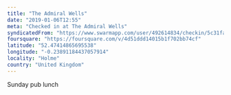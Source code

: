 ```yaml
---
title: "The Admiral Wells"
date: "2019-01-06T12:55"
meta: "Checked in at The Admiral Wells"
syndicatedFrom: "https://www.swarmapp.com/user/492614834/checkin/5c31fad02aff31002c3c1005"
foursquare: "https://foursquare.com/v/4d51ddd14015b1f702bb74cf"
latitude: "52.47414865695538"
longitude: "-0.23891184437057914"
locality: "Holme"
country: "United Kingdom"
---
```

Sunday pub lunch
